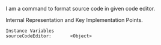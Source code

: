 I am a command to format source code in given code editor.
 
Internal Representation and Key Implementation Points.

    Instance Variables
	sourceCodeEditor:		<Object>